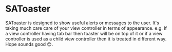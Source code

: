 # SAToaster
SAToaster is designed to show useful alerts or messages to the user. It's taking much care care of your view controller in terms of appearance. e.g. If a view controller having tab bar then toaster will be on top of it or if a view controller is used as a child view controller then it is treated in different way. Hope sounds good 😊.
